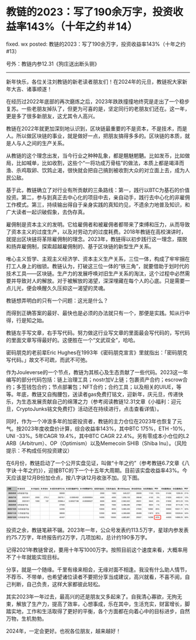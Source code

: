 # 教链的2023：写了190余万字，投资收益率143%（十年之约＃14）

fixed. wx posted: 教链的2023：写了190余万字，投资收益率143%（十年之约#13）

号外：教链内参12.31《狗庄送出断头铡》

* * *

新年快乐，各位关注刘教链的新老读者朋友们！在2024年的元旦，教链祝大家新年大吉、诸事顺遂！

在经历过2022年底部的再次磨炼之后，2023年跌跌撞撞地终究是走出了一个稳步复苏。一些老朋友掉队了，但更为可喜的是，坚定同行的老朋友们还在。这一年，更是多了很多新朋友，这尤其令人高兴。

教链在2022年就更加深刻地认识到，区块链最重要的不是资本，不是技术，而是人。所以做区块链的事业，就是做好一点，把朋友搞得多多的。区块链的本质，就是人与人之间的生产关系。

从教链的这个理念出发，当今行业之种种乱象，都是魑魅魍魉。比如发币，比如做局，比如喊单，比如收割，这些个“一将功成万骨枯”的做法，本质上都是竭泽而渔、杀鸡取卵、饮鸩止渴，很快就会把自己搞到被收割大众的对立面上去，成为人民公敌。

基于此，教链确立了对行业有所贡献的三条路线：第一，践行以BTC为基石的价值投资。第二，参与到真正去中心化的项目中去，亲自动手，践行去中心化的非雇佣工作模式。第三，持续输出得自于亲身实践的真知灼见，不遗余力地普及知识，和广大读者一起识破假象，去伪存真。

雇佣制是资本主义的发明。它给雇佣者和被雇佣者都带来了束缚和压力，从而导致了资本主义的过度生产，以及对劳动力的过度耗费。2018年教链在高校演讲时，就提出区块链将革除雇佣制的理念。2023年，教链得以初步践行这一理念，摆脱和扬弃雇佣制，探索超越雇佣制的、基于区块链的新型生产关系。

唯心主义哲学、主观主义经济学、资本主义生产关系，三位一体，构成了牢牢捆在打工人身上的枷锁。教链认为，打破这三位一体的“铁三角”，就要借助于划时代的技术工具——区块链。生产力的发展呼唤对旧生产关系的淘汰，这个过程中必然需要并导致对人的解放。对于被解放的渴望，深深埋藏在每个人的心底。只是需要一点儿光，便会唤醒久久压抑这一渴望的灵魂。

教链想弄明白的只有一个问题：这光是什么？

而得到正确答案的最好、最快也是必须的办法就只有一个，那便是实践。知从行中得，行是知之始。

教链左手写文章，右手写代码。努力做这行业写文章的里面最会写代码的，写代码的里面文章写得最好的。这便胜在一个“文武双全”，哈哈。

密码朋克的老前辈Eric Hughes在1993年《密码朋克宣言》里就指出：「密码朋克写代码。」故文不可疏，而武不可弛。

作为Jouleverse的一个节点，教链为其核心及生态贡献了一些代码。2023这一年编写的部分代码包括：链上治理工具；nostr加V上链；包裹资产合约；escrow合约；多签钱包合约；节点部署包；NFT合约；合约工具；以及相关的UIUE，等等。年底，教链又自掏腰包，送读者gas免费打铭文，迎新年，庆元旦，传递快乐，为生态发展贡献自己的绵薄之力（参考阅读教链12.31文章《小福利：迎元旦，CryptoJunks铭文免费打》活动还在持续进行，点击查看详情）。

同时，作为一个冲浪多年的加密投资者，教链的主力仓位在2023年也恢复了元气。按2023年度收盘价计算，综合收益率143%，其中BTC 175%，ETH -10%，UNI -33%。5年CAGR 19.4%，其中BTC CAGR 22.4%。另有零成本小仓位的L2 ARB（Arbitrum）、OP（Optimism）以及Memecoin SHIB（Shiba Inu）。（风险提示：不构成任何投资建议）

在6月份，教链启动了一个公开实盘见证，叫做“十年之约”（参考教链6.7文章《八字诀·十年之约》），迎接BTC的下一个十五年大周期。目前该实盘收益率43%。今天应该是12月B份加仓点，按八字诀12月收涨不加。见下图。

![](2024-01-01-A01.png)

投资之余，教链笔耕不辍。2023年一年，公众号发表约113.5万字，星球内参发表约75.7万字，年终报告约2万字，几项加和，总计约190多万字。

记得2021年教链曾说，要用十年写1000万字。按照目前这个速度来看，大概率用不了十年就能实现目标。

分享，就是一个随缘。千里有缘来相会，无缘对面不相逢。我没有什么助人情节，不荐币、不带单，也希望诸位读者不要把分享当成建议，高兴就看，不喜不阅，自己判断，自己负责，这样大家都彼此轻松。

其实2023年一年过去，最高兴的还是朋友又多起来了。自我清心寡欲，无拘无束，解放了生产力，提高了效率，心想事成，乐在其中，生活充实，财富增长，脚踏实地，工作和生活取得了更好的平衡，各个方面都在向着心中的目标进步，自然万物，生机勃勃。

2024年，一定会更好。也祝各位朋友，越来越好！
